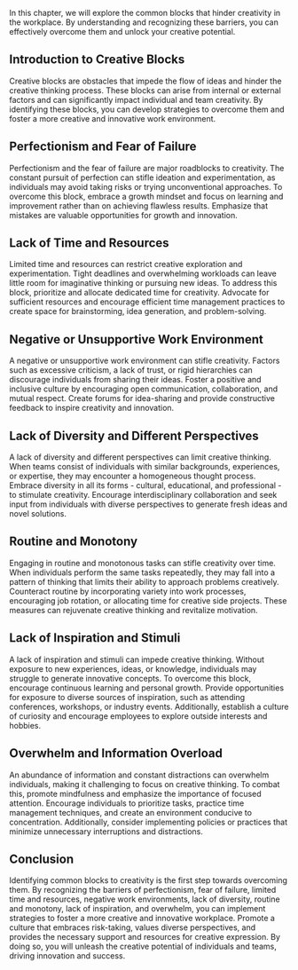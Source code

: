 
In this chapter, we will explore the common blocks that hinder creativity in the workplace. By understanding and recognizing these barriers, you can effectively overcome them and unlock your creative potential.

Introduction to Creative Blocks
-------------------------------

Creative blocks are obstacles that impede the flow of ideas and hinder the creative thinking process. These blocks can arise from internal or external factors and can significantly impact individual and team creativity. By identifying these blocks, you can develop strategies to overcome them and foster a more creative and innovative work environment.

Perfectionism and Fear of Failure
---------------------------------

Perfectionism and the fear of failure are major roadblocks to creativity. The constant pursuit of perfection can stifle ideation and experimentation, as individuals may avoid taking risks or trying unconventional approaches. To overcome this block, embrace a growth mindset and focus on learning and improvement rather than on achieving flawless results. Emphasize that mistakes are valuable opportunities for growth and innovation.

Lack of Time and Resources
--------------------------

Limited time and resources can restrict creative exploration and experimentation. Tight deadlines and overwhelming workloads can leave little room for imaginative thinking or pursuing new ideas. To address this block, prioritize and allocate dedicated time for creativity. Advocate for sufficient resources and encourage efficient time management practices to create space for brainstorming, idea generation, and problem-solving.

Negative or Unsupportive Work Environment
-----------------------------------------

A negative or unsupportive work environment can stifle creativity. Factors such as excessive criticism, a lack of trust, or rigid hierarchies can discourage individuals from sharing their ideas. Foster a positive and inclusive culture by encouraging open communication, collaboration, and mutual respect. Create forums for idea-sharing and provide constructive feedback to inspire creativity and innovation.

Lack of Diversity and Different Perspectives
--------------------------------------------

A lack of diversity and different perspectives can limit creative thinking. When teams consist of individuals with similar backgrounds, experiences, or expertise, they may encounter a homogeneous thought process. Embrace diversity in all its forms - cultural, educational, and professional - to stimulate creativity. Encourage interdisciplinary collaboration and seek input from individuals with diverse perspectives to generate fresh ideas and novel solutions.

Routine and Monotony
--------------------

Engaging in routine and monotonous tasks can stifle creativity over time. When individuals perform the same tasks repeatedly, they may fall into a pattern of thinking that limits their ability to approach problems creatively. Counteract routine by incorporating variety into work processes, encouraging job rotation, or allocating time for creative side projects. These measures can rejuvenate creative thinking and revitalize motivation.

Lack of Inspiration and Stimuli
-------------------------------

A lack of inspiration and stimuli can impede creative thinking. Without exposure to new experiences, ideas, or knowledge, individuals may struggle to generate innovative concepts. To overcome this block, encourage continuous learning and personal growth. Provide opportunities for exposure to diverse sources of inspiration, such as attending conferences, workshops, or industry events. Additionally, establish a culture of curiosity and encourage employees to explore outside interests and hobbies.

Overwhelm and Information Overload
----------------------------------

An abundance of information and constant distractions can overwhelm individuals, making it challenging to focus on creative thinking. To combat this, promote mindfulness and emphasize the importance of focused attention. Encourage individuals to prioritize tasks, practice time management techniques, and create an environment conducive to concentration. Additionally, consider implementing policies or practices that minimize unnecessary interruptions and distractions.

Conclusion
----------

Identifying common blocks to creativity is the first step towards overcoming them. By recognizing the barriers of perfectionism, fear of failure, limited time and resources, negative work environments, lack of diversity, routine and monotony, lack of inspiration, and overwhelm, you can implement strategies to foster a more creative and innovative workplace. Promote a culture that embraces risk-taking, values diverse perspectives, and provides the necessary support and resources for creative expression. By doing so, you will unleash the creative potential of individuals and teams, driving innovation and success.
